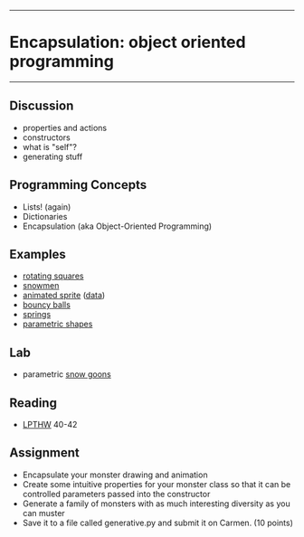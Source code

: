 --------------------------------
# Encapsulation: object oriented programming
--------------------------------

## Discussion
- properties and actions
- constructors
- what is "self"?
- generating stuff

## Programming Concepts
- Lists! (again)
- Dictionaries
- Encapsulation (aka Object-Oriented Programming)

## Examples
- [rotating squares][]
- [snowmen][]
- [animated sprite][] ([data](pcad.py?page=08-oop/animatedSpriteClass/data.zip))
- [bouncy balls][]
- [springs][]
- [parametric shapes][]

## Lab
- parametric [snow goons](http://images3.wikia.nocookie.net/__cb20060317210361/candh/images/3/35/Attack_of_the_Deranged_Mutant_Killer_Monster_Snow_Goons.jpg)

## Reading
- [LPTHW](http://learnpythonthehardway.org/book/) 40-42 

## Assignment
- Encapsulate your monster drawing and animation 
- Create some intuitive properties for your monster class so that it can be controlled parameters passed into the constructor
- Generate a family of monsters with as much interesting diversity as you can muster
- Save it to a file called generative.py and submit it on Carmen. (10 points)

[snowmen]: pcad.py?page=08-oop/snowmen.py
[rotating squares]: pcad.py?page=08-oop/squares.py 
[animated sprite]: pcad.py?page=08-oop/animatedSpriteClass/animatedSpriteClass.py
[bouncy balls]: pcad.py?page=08-oop/balls.zip
[springs]: pcad.py?page=08-oop/springs.zip
[parametric shapes]: pcad.py?page=08-oop/paramShapes.zip
[snow goons]: pcad.py?page=08-oop/snowGoons.py
